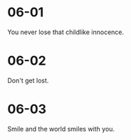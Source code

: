 # 06-01

You never lose that childlike innocence.

# 06-02

Don't get lost.

# 06-03

Smile and the world smiles with you.
